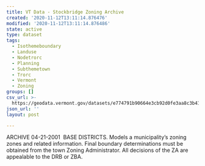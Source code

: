 ```yaml
---
title: VT Data - Stockbridge Zoning Archive
created: '2020-11-12T13:11:14.876476'
modified: '2020-11-12T13:11:14.876486'
state: active
type: dataset
tags:
  - Isothemeboundary
  - Landuse
  - Nodetrorc
  - Planning
  - Subthemetown
  - Trorc
  - Vermont
  - Zoning
groups: []
csv_url: >-
  https://geodata.vermont.gov/datasets/e774791b90664e3cb92d0fe3aa8c3b41_0.csv?outSR=%7B%22latestWkid%22%3A3857%2C%22wkid%22%3A102100%7D
json_url: ''
layout: post

---
```

ARCHIVE 04-21-2001  BASE DISTRICTS.  Models a municipality’s zoning zones and related information. Final boundary determinations must be obtained from the town Zoning Administrator. All decisions of the ZA are appealable to the DRB or ZBA.
